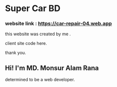 # Super Car BD 

### website link : https://car-repair-04.web.app

this website was created by me .

client site code here.

thank you.

## Hi! I'm MD. Monsur Alam Rana 

determined to be a web developer. 
